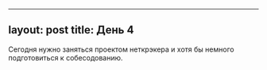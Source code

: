 
---
layout: post
title: День 4
---

Сегодня нужно заняться проектом неткрэкера и хотя бы немного подготовиться к собесодованию. 
